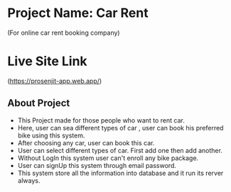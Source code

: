 # Project Name: Car Rent
 (For online car rent booking company)

# Live Site Link
(https://prosenjit-app.web.app/)

## About Project

- This Project made for those people who want to rent car.
- Here, user can sea different types of car , user can book his preferred bike using this system.
- After choosing any car, user can book this car.
- User can select different types of car. First add one then add another.
- Without LogIn this system user can't enroll any bike package.
- User can signUp this system through email password.
- This system store all the information into database and it run its rerver always.
